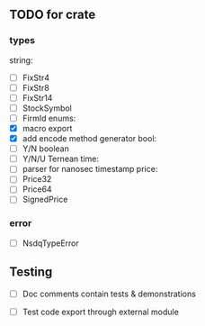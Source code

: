 
## TODO for crate

### types
string:
- [ ] FixStr4
- [ ] FixStr8
- [ ] FixStr14
- [ ] StockSymbol
- [ ] FirmId
enums:
- [x] macro export
- [x] add encode method generator
bool:
- [ ] Y/N boolean
- [ ] Y/N/U Ternean
time:
- [ ] parser for nanosec timestamp
price:
- [ ] Price32
- [ ] Price64
- [ ] SignedPrice

### error
- [ ] NsdqTypeError


## Testing
- [ ] Doc comments contain tests & demonstrations
- [ ] Test code export through external module

